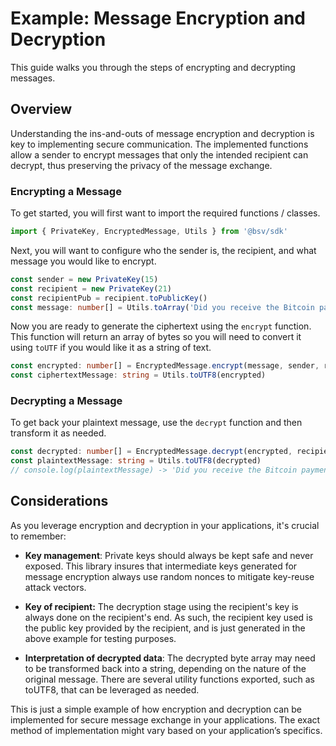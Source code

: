 # Example: Message Encryption and Decryption

This guide walks you through the steps of encrypting and decrypting messages.

## Overview

Understanding the ins-and-outs of message encryption and decryption is key to implementing secure communication. The implemented functions allow a sender to encrypt messages that only the intended recipient can decrypt, thus preserving the privacy of the message exchange.

### Encrypting a Message
 To get started, you will first want to import the required functions / classes.

```ts
import { PrivateKey, EncryptedMessage, Utils } from '@bsv/sdk'
```

Next, you will want to configure who the sender is, the recipient, and what message you would like to encrypt.

```ts
const sender = new PrivateKey(15)
const recipient = new PrivateKey(21)
const recipientPub = recipient.toPublicKey()
const message: number[] = Utils.toArray('Did you receive the Bitcoin payment?', 'utf8')
```

Now you are ready to generate the ciphertext using the `encrypt` function. This function will return an array of bytes so you will need to convert it using `toUTF` if you would like it as a string of text. 

```ts
const encrypted: number[] = EncryptedMessage.encrypt(message, sender, recipientPub)
const ciphertextMessage: string = Utils.toUTF8(encrypted)
```

### Decrypting a Message

To get back your plaintext message, use the `decrypt` function and then transform it as needed.

```ts
const decrypted: number[] = EncryptedMessage.decrypt(encrypted, recipient)
const plaintextMessage: string = Utils.toUTF8(decrypted)
// console.log(plaintextMessage) -> 'Did you receive the Bitcoin payment?'
```

## Considerations

As you leverage encryption and decryption in your applications, it's crucial to remember:

- **Key management**: Private keys should always be kept safe and never exposed. This library insures that intermediate keys generated for message encryption always use random nonces to mitigate key-reuse attack vectors. 

- **Key of recipient:** The decryption stage using the recipient's key is always done on the recipient's end. As such, the recipient key used is the public key provided by the recipient, and is just generated in the above example for testing purposes.

- **Interpretation of decrypted data**: The decrypted byte array may need to be transformed back into a string, depending on the nature of the original message. There are several utility functions exported, such as toUTF8, that can be leveraged as needed.

This is just a simple example of how encryption and decryption can be implemented for secure message exchange in your applications. The exact method of implementation might vary based on your application’s specifics.